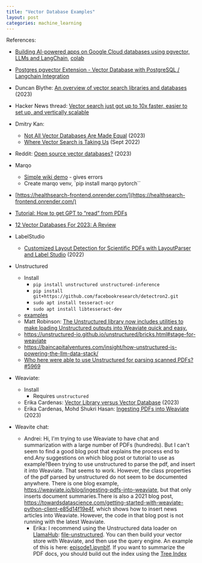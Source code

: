 ```yaml
---
title: "Vector Database Examples"
layout: post
categories: machine_learning 
---
```


References:
* [Building AI-powered apps on Google Cloud databases using pgvector, LLMs and LangChain](https://cloud.google.com/blog/products/databases/using-pgvector-llms-and-langchain-with-google-cloud-databases), [colab](https://colab.research.google.com/github/GoogleCloudPlatform/python-docs-samples/blob/main/cloud-sql/postgres/pgvector/notebooks/pgvector_gen_ai_demo.ipynb#scrollTo=DS7GdlJ1XowY)
* [Postgres pgvector Extension - Vector Database with PostgreSQL / Langchain Integration](https://www.youtube.com/watch?v=FDBnyJu_Ndg)
* Duncan Blythe: [An overview of vector search libraries and databases](https://www.linkedin.com/pulse/overview-vector-search-libraries-databases-duncan-blythe/) (2023)
* Hacker News thread: [Vector search just got up to 10x faster, easier to set up, and vertically scalable](https://news.ycombinator.com/item?id=32487856)
* Dmitry Kan:
  * [Not All Vector Databases Are Made Equal](https://towardsdatascience.com/milvus-pinecone-vespa-weaviate-vald-gsi-what-unites-these-buzz-words-and-what-makes-each-9c65a3bd0696) (2023)
  * [Where Vector Search is Taking Us](https://haystackconf.com/files/slides/haystack2022/Dmitry-Haystack-Keynote.pdf) (Sept 2022)
* Reddit: [Open source vector databases?](https://www.reddit.com/r/ChatGPTCoding/comments/14112ol/open_source_vector_databases/) (2023)
* Marqo
  * [Simple wiki demo](https://docs.marqo.ai/0.0.10/End-to-End%20Examples/simple_wiki_demo/) - gives errors
  * Create marqo venv, `pip install marqo pytorch``
* [https://healthsearch-frontend.onrender.com/](https://healthsearch-frontend.onrender.com/)
* [Tutorial: How to get GPT to “read” from PDFs](https://medium.com/@brianlimyisheng1997/tutorial-how-to-get-gpt-to-read-from-pdfs-cccc4d189a2b)
* [ 12 Vector Databases For 2023: A Review](https://lakefs.io/blog/12-vector-databases-2023/)

* LabelStudio
  * [Customized Layout Detection for Scientific PDFs with LayoutParser and Label Studio](https://www.youtube.com/watch?v=puOKTFXRyr4) (2022)

* Unstructured
  * Install
    * `pip install unstructured unstructured-inference`
    * `pip install git+https://github.com/facebookresearch/detectron2.git`
    * `sudo apt install tesseract-ocr`
    * `sudo apt install libtesseract-dev`    
  * [examples](https://github.com/Unstructured-IO/unstructured/tree/main/examples)
  * Matt Robinson: [The Unstructured library now includes utilities to make loading Unstructured outputs into Weaviate quick and easy.](https://www.linkedin.com/posts/mthwrobinson_ingesting-pdfs-into-weaviate-weaviate-activity-7070142403541655552-XptZ/)
  * https://unstructured-io.github.io/unstructured/bricks.html#stage-for-weaviate
  * https://baincapitalventures.com/insight/how-unstructured-is-powering-the-llm-data-stack/
  * [Who here were able to use Unstructured for parsing scanned PDFs? #5969 ](https://github.com/langchain-ai/langchain/discussions/5969)

* Weaviate:
  * Install
    * Requires `unstructured`
  * Erika Cardenas: [Vector Library versus Vector Database](https://weaviate.io/blog/vector-library-vs-vector-database) (2023)
  * Erika Cardenas, Mohd Shukri Hasan: [Ingesting PDFs into Weaviate](https://weaviate.io/blog/ingesting-pdfs-into-weaviate) (2023)


* Weavite chat:
  * Andrei: Hi, I'm trying to use Weaviate to have chat and summarization with a large number of PDFs (hundreds). But I can't seem to find a good blog post that explains the process end to end.Any suggestions on which blog post or tutorial to use as example?Been trying to use unstructured to parse the pdf, and insert it into Weaviate. That seems to work. However, the class properties of the pdf parsed by unstructured do not seem to be documented anywhere. There is one blog example, https://weaviate.io/blog/ingesting-pdfs-into-weaviate, but that only inserts document summaries.There is also a 2021 blog post, https://towardsdatascience.com/getting-started-with-weaviate-python-client-e85d14f19e4f, which shows how to insert news articles into Weaviate. However, the code in that blog post is not running with the latest Weaviate.
    * Erika: I recommend using the Unstructured data loader on [LlamaHub](https://github.com/emptycrown/llama-hub): [file-unstructured](https://llamahub.ai/l/file-unstructured). You can then build your vector store with Weaviate, and then use the query engine. An example of this is here: [episode1.ipynbIf](https://github.com/weaviate/recipes/blob/main/integrations/llamaindex/data-loaders-episode1/episode1.ipynb). If you want to summarize the PDF docs, you should build out the index using the [Tree Index](https://gpt-index.readthedocs.io/en/latest/core_modules/data_modules/index/index_guide.html#tree-index)
